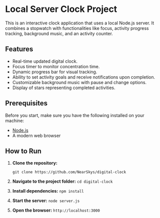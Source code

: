# Local Server Clock Project

This is an interactive clock application that uses a local Node.js server. It combines a stopwatch with functionalities like focus, activity progress tracking, background music, and an activity counter.

## Features

- Real-time updated digital clock.
- Focus timer to monitor concentration time.
- Dynamic progress bar for visual tracking.
- Ability to set activity goals and receive notifications upon completion.
- Customizable background music with pause and change options.
- Display of stars representing completed activities.

## Prerequisites

Before you start, make sure you have the following installed on your machine:

- [Node.js](https://nodejs.org/) 
- A modern web browser 

## How to Run

1. **Clone the repository:**

   ```git clone https://github.com/NearSkys/digital-clock```

2. **Navigate to the project folder:**
    ```cd digital-clock```

3. **Install dependencies:**
    ```npm install```

4. **Start the server:**
    ```node server.js```

5. **Open the browser:**
    ```http://localhost:3000```
